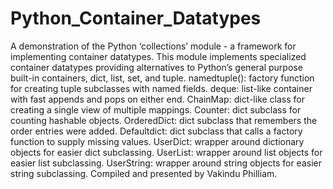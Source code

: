 # Python_Container_Datatypes
A demonstration of the Python ‘collections’ module - a framework for implementing container datatypes.  This module implements specialized container datatypes providing alternatives to Python’s general purpose built-in containers, dict, list, set, and tuple.   namedtuple(): factory function for creating tuple subclasses with named fields.   deque: list-like container with fast appends and pops on either end.   ChainMap: dict-like class for creating a single view of multiple mappings.   Counter: dict subclass for counting hashable objects.   OrderedDict: dict subclass that remembers the order entries were added.   Defaultdict: dict subclass that calls a factory function to supply missing values.   UserDict: wrapper around dictionary objects for easier dict subclassing.   UserList: wrapper around list objects for easier list subclassing.   UserString: wrapper around string objects for easier string subclassing.  Compiled and presented by Vakindu Philliam.
